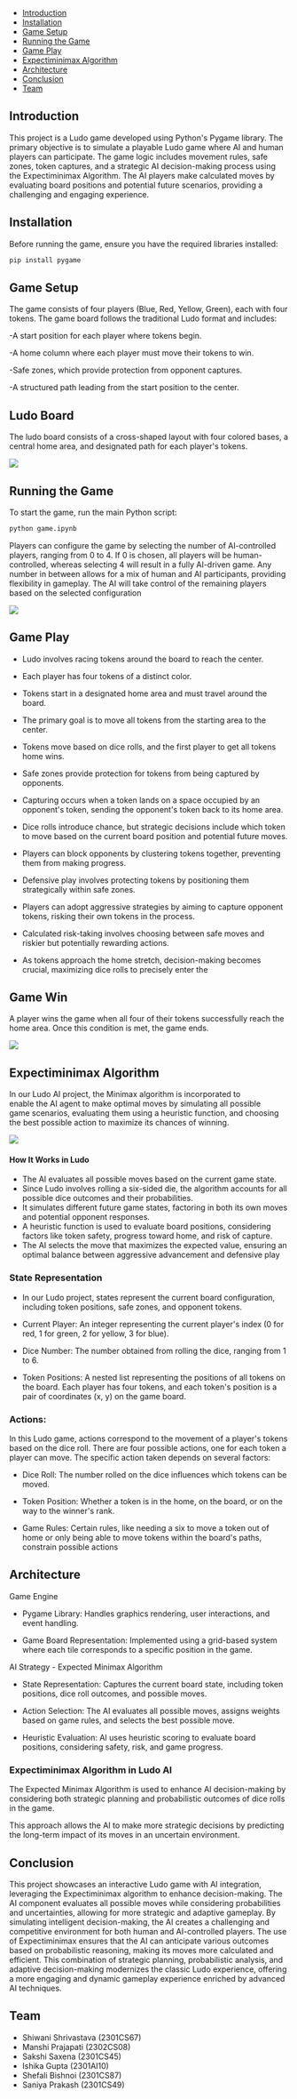 - [Introduction](#introduction)
- [Installation](#installation)
- [Game Setup](#game-setup)
- [Running the Game](#running-the-game)
- [Game Play](#game-play)
- [Expectiminimax Algorithm](#expectiminimax-algorithm)
- [Architecture](#architecture)
- [Conclusion](#conclusion)
- [Team](#team)

## Introduction 

This project is a Ludo game developed using Python's Pygame library. The primary objective is to simulate a playable Ludo game where AI and human players can participate. The game logic includes movement rules, safe zones, token captures, and a strategic AI decision-making process using the Expectiminimax Algorithm. The AI players make calculated moves by evaluating board positions and potential future scenarios, providing a challenging and engaging experience.



## Installation
Before running the game, ensure you have the required libraries installed:
~~~bash
pip install pygame 
~~~

## Game Setup
The game consists of four players (Blue, Red, Yellow, Green), each with four tokens. The game board follows the traditional Ludo format and includes:

-A start position for each player where tokens begin.

-A home column where each player must move their tokens to win.

-Safe zones, which provide protection from opponent captures.

-A structured path leading from the start position to the center.

## Ludo Board
The ludo board consists of a cross-shaped layout with four colored bases, a central home area, and designated path for each player's tokens.

![](image3.jpg) 
## Running the Game
To start the game, run the main Python script:
~~~bash
python game.ipynb
~~~


Players can configure the game by selecting the number of AI-controlled players, ranging from 0 to 4. If 0 is chosen, all players will be human-controlled, whereas selecting 4 will result in a fully AI-driven game. Any number in between allows for a mix of human and AI participants, providing flexibility in gameplay. The AI will take control of the remaining players based on the selected configuration

![](image1.jpg)

## Game Play 

-   Ludo involves racing tokens around the board to reach the center.

-   Each player has four tokens of a distinct color.

-   Tokens start in a designated home area and must travel around the
    board.

-   The primary goal is to move all tokens from the starting area to the
    center.

-   Tokens move based on dice rolls, and the first player to get all
    tokens home wins.

-   Safe zones provide protection for tokens from being captured by
    opponents.

-   Capturing occurs when a token lands on a space occupied by an
    opponent\'s token, sending the opponent\'s token back to its home
    area.

-   Dice rolls introduce chance, but strategic decisions include which
    token to move based on the current board position and potential
    future moves.

-   Players can block opponents by clustering tokens together,
    preventing them from making progress.

-   Defensive play involves protecting tokens by positioning them
    strategically within safe zones.

-   Players can adopt aggressive strategies by aiming to capture
    opponent tokens, risking their own tokens in the process.

-   Calculated risk-taking involves choosing between safe moves and
    riskier but potentially rewarding actions.

-   As tokens approach the home stretch, decision-making becomes
    crucial, maximizing dice rolls to precisely enter the

## Game Win
A player wins the game when all four of their tokens successfully reach the home area. Once this condition is met, the game ends.

![](image4.jpg)

## Expectiminimax Algorithm  

In our Ludo AI project, the Minimax algorithm is incorporated to  
enable the AI agent to make optimal moves by simulating all possible  
game scenarios, evaluating them using a heuristic function, and choosing  
the best possible action to maximize its chances of winning.  

![](image2.jpg)  

#### How It Works in Ludo
- The AI evaluates all possible moves based on the current game state.
- Since Ludo involves rolling a six-sided die, the algorithm accounts for all possible dice outcomes and their probabilities.
- It simulates different future game states, factoring in both its own moves and potential opponent responses.
- A heuristic function is used to evaluate board positions, considering factors like token safety, progress toward home, and risk of capture.
- The AI selects the move that maximizes the expected value, ensuring an optimal balance between aggressive advancement and defensive play

### State Representation

-   In our Ludo project, states represent the current board
    configuration, including token positions, safe zones, and opponent
    tokens.

-   Current Player: An integer representing the current player\'s index
    (0 for red, 1 for green, 2 for yellow, 3 for blue).

-   Dice Number: The number obtained from rolling the dice, ranging from
    1 to 6.

-   Token Positions: A nested list representing the positions of all
    tokens on the board. Each player has four tokens, and each token\'s
    position is a pair of coordinates (x, y) on the game board.

### Actions:

In this Ludo game, actions correspond to the movement of a player\'s
tokens based on the dice roll. There are four possible actions, one for
each token a player can move. The specific action taken depends on
several factors:

-   Dice Roll: The number rolled on the dice influences which tokens can
    be moved.

-   Token Position: Whether a token is in the home, on the board, or on
    the way to the winner\'s rank.

-   Game Rules: Certain rules, like needing a six to move a token out of
    home or only being able to move tokens within the board\'s paths,
    constrain possible actions

## Architecture
Game Engine

- Pygame Library: Handles graphics rendering, user interactions, and event handling.

- Game Board Representation: Implemented using a grid-based system where each tile corresponds to a specific position in the game.

AI Strategy - Expected Minimax Algorithm

- State Representation: Captures the current board state, including token positions, dice roll outcomes, and possible moves.

- Action Selection: The AI evaluates all possible moves, assigns weights based on game rules, and selects the best possible move.

- Heuristic Evaluation: AI uses heuristic scoring to evaluate board positions, considering safety, risk, and game progress.
### Expectiminimax Algorithm in Ludo AI
The Expected Minimax Algorithm is used to enhance AI decision-making by considering both strategic planning and probabilistic outcomes of dice rolls in the game.


This approach allows the AI to make more strategic decisions by predicting the long-term impact of its moves in an uncertain environment.


## Conclusion

This project showcases an interactive Ludo game with AI integration, leveraging the Expectiminimax algorithm to enhance decision-making. The AI component evaluates all possible moves while considering probabilities and uncertainties, allowing for more strategic and adaptive gameplay. By simulating intelligent decision-making, the AI creates a challenging and competitive environment for both human and AI-controlled players. The use of Expectiminimax ensures that the AI can anticipate various outcomes based on probabilistic reasoning, making its moves more calculated and efficient. This combination of strategic planning, probabilistic analysis, and adaptive decision-making modernizes the classic Ludo experience, offering a more engaging and dynamic gameplay experience enriched by advanced AI techniques.



## Team  
- Shiwani Shrivastava (2301CS67)  
- Manshi Prajapati (2302CS08)  
- Sakshi Saxena (2301CS45)  
- Ishika Gupta (2301AI10)  
- Shefali Bishnoi (2301CS87)  
- Saniya Prakash (2301CS49)
